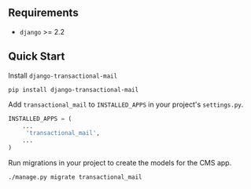 ## Requirements
* `django` >= 2.2

## Quick Start
Install `django-transactional-mail`
```
pip install django-transactional-mail
```
Add `transactional_mail` to `INSTALLED_APPS` in your project's `settings.py`.

```python
INSTALLED_APPS = (
    ...
     'transactional_mail',
    ...
)
```

Run migrations in your project to create the models for the CMS app.

```
./manage.py migrate transactional_mail
```
